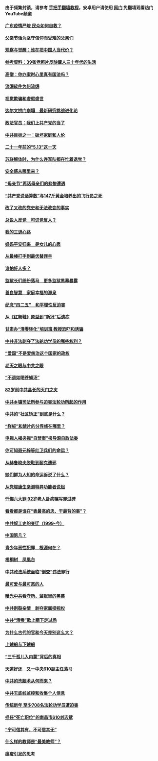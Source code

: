 #### 由于频繁封锁，请参考 [手把手翻墙教程](https://github.com/gfw-breaker/guides/wiki/)，安卓用户请使用 [网门](https://github.com/gfw-breaker/nogfw/blob/master/dl.md?t=06251401) 免翻墙观看热门YouTube频道 

#### [广东疫情严峻 民众如何自救？](../pages/19/427311.md?t=06251401) 

#### [父亲节话为坚守信仰而受难的父亲们](../pages/19/427033.md?t=06251401) 

#### [观察与觉醒：谁在把中国人当代价？](../pages/19/426987.md?t=06251401) 

#### [参考资料：39张老照片反映藏人三十年代的生活](../pages/19/426471.md?t=06251401) 

#### [高僧：你办案时心里真有国法吗？](../pages/19/426530.md?t=06251401) 

#### [流氓软件为何流氓](../pages/19/426531.md?t=06251401) 

#### [视觉欺骗和虚假盛世](../pages/19/426443.md?t=06251401) 

#### [达尔文拱门崩塌　最新研究挑战进化论](../pages/19/426009.md?t=06251401) 

#### [政法官员：我们上共产党的当了](../pages/19/425351.md?t=06251401) 

#### [中共目标之一：破坏家庭和人伦](../pages/19/424454.md?t=06251401) 

#### [二十一年前的“5.13”这一天](../pages/19/424814.md?t=06251401) 

#### [苏联解体时，为什么连军队都在忙着退党？](../pages/19/424335.md?t=06251401) 

#### [安全感从哪里来？](../pages/19/424336.md?t=06251401) 

#### [“母亲节”再话母亲们的悲惨遭遇](../pages/19/424234.md?t=06251401) 

#### [“共产党说话算数”与147斤黄金培养出的飞行员之死](../pages/19/424115.md?t=06251401) 

#### [改了又改的党史和无法改变的事实](../pages/19/424037.md?t=06251401) 

#### [总说人反党　可识党反人？](../pages/19/423820.md?t=06251401) 

#### [我的三退心路](../pages/19/423876.md?t=06251401) 

#### [妈妈平安归来　是女儿的心愿](../pages/19/423947.md?t=06251401) 

#### [从最棒打手到最优替罪羊](../pages/19/423819.md?t=06251401) 

#### [谁怕好人多？](../pages/19/423774.md?t=06251401) 

#### [监狱长们纷纷落马　更多监狱黑幕暴露](../pages/19/423787.md?t=06251401) 

#### [善良智慧　家庭幸福的源泉](../pages/19/423632.md?t=06251401) 

#### [纪念“四二五”　和平理性反迫害](../pages/19/423660.md?t=06251401) 

#### [从《红舞鞋》原型到“新冠”后遗症](../pages/19/423509.md?t=06251401) 

#### [甘肃办“清零转化”培训班 教授恐吓和诱骗](../pages/19/423498.md?t=06251401) 

#### [中共非法剥夺了法轮功学员的哪些权利？](../pages/19/423392.md?t=06251401) 

#### [“爱国”不是爱统治这个国家的政权](../pages/19/423029.md?t=06251401) 

#### [老天之眼与中共之眼](../pages/19/423378.md?t=06251401) 

#### [“不退如喝苍蝇汤”](../pages/19/423287.md?t=06251401) 

#### [82岁前中共县长的灭门之灾](../pages/19/423055.md?t=06251401) 

#### [中共乡镇司法所参与迫害法轮功所起的作用](../pages/19/423064.md?t=06251401) 

#### [中共的“社区矫正”到底是什么？](../pages/19/422870.md?t=06251401) 

#### [“样板”和禁片的分界线在哪里？](../pages/19/422704.md?t=06251401) 

#### [电视人揭央视“自焚案”报导源自政法委](../pages/19/422770.md?t=06251401) 

#### [你可知聂元梓等红卫兵们的命运？](../pages/19/422848.md?t=06251401) 

#### [从赫鲁晓夫脱鞋到耐克遭邪](../pages/19/422826.md?t=06251401) 

#### [她们鲜为人知的命运诉说了什么？](../pages/19/422754.md?t=06251401) 

#### [从党棍康生亲测特异功能者说起](../pages/19/422657.md?t=06251401) 

#### [忏悔六大罪 92岁老人卧病嘱写罪过碑](../pages/19/422750.md?t=06251401) 

#### [看看都是谁在“表最高的忠、干最背的事”？](../pages/19/422703.md?t=06251401) 

#### [中共奴工史的变迁（1999-今）](../pages/19/422656.md?t=06251401) 

#### [中国第几？](../pages/19/422496.md?t=06251401) 

#### [青少年恶性犯罪　根源何在？](../pages/19/422449.md?t=06251401) 

#### [梧桐树　凤凰台](../pages/19/422442.md?t=06251401) 

#### [中共政法系统面临“倒查”违法罪行](../pages/19/422497.md?t=06251401) 

#### [最可爱与最可恶的人](../pages/19/422448.md?t=06251401) 

#### [曝光中共看守所、监狱里的黑幕](../pages/19/422390.md?t=06251401) 

#### [中共割裂亲情　剥夺家属探视权](../pages/19/422364.md?t=06251401) 

#### [中共“清零”欺上瞒下走过场](../pages/19/422306.md?t=06251401) 

#### [为什么古代的官和今天差别这么大？](../pages/19/422228.md?t=06251401) 

#### [上贼船与下贼船](../pages/19/422276.md?t=06251401) 

#### [“三千孤儿入内蒙”背后的真相](../pages/19/422229.md?t=06251401) 

#### [天道好还　又一中央610副主任落马](../pages/19/422155.md?t=06251401) 

#### [中共的洗脑术从何而来？](../pages/19/422154.md?t=06251401) 

#### [中共无底线监控和收集个人信息](../pages/19/422039.md?t=06251401) 

#### [传统新年 至少708名法轮功学员遭迫害](../pages/19/421946.md?t=06251401) 

#### [担任“死亡职位”的南昌市610刘志斌](../pages/19/421957.md?t=06251401) 

#### [“宁可信其有，不可信其无”](../pages/19/421691.md?t=06251401) 

#### [什么样的教师是“最美教师”？](../pages/19/421755.md?t=06251401) 

#### [瘟疫引发的思考](../pages/19/421594.md?t=06251401) 


